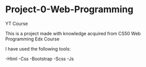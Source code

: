 # Project-0-Web-Programming
YT Course


This is a project made with knowledge acquired from CS50 Web Programming Edx Course

I have used the following tools:

-Html
-Css
-Bootstrap
-Scss
-Js
